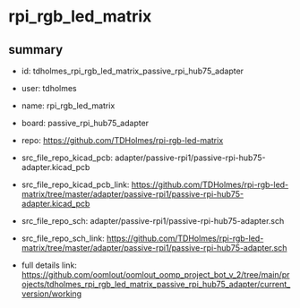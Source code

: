 # rpi_rgb_led_matrix
 
## summary 
* id: tdholmes_rpi_rgb_led_matrix_passive_rpi_hub75_adapter
* user: tdholmes
* name: rpi_rgb_led_matrix
* board: passive_rpi_hub75_adapter
* repo: https://github.com/TDHolmes/rpi-rgb-led-matrix
* src_file_repo_kicad_pcb: adapter/passive-rpi1/passive-rpi-hub75-adapter.kicad_pcb
* src_file_repo_kicad_pcb_link: https://github.com/TDHolmes/rpi-rgb-led-matrix/tree/master/adapter/passive-rpi1/passive-rpi-hub75-adapter.kicad_pcb


* src_file_repo_sch: adapter/passive-rpi1/passive-rpi-hub75-adapter.sch
* src_file_repo_sch_link: https://github.com/TDHolmes/rpi-rgb-led-matrix/tree/master/adapter/passive-rpi1/passive-rpi-hub75-adapter.sch
* full details link: https://github.com/oomlout/oomlout_oomp_project_bot_v_2/tree/main/projects/tdholmes_rpi_rgb_led_matrix_passive_rpi_hub75_adapter/current_version/working  







